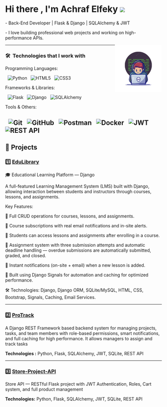 


<h1>
  Hi there , I'm Achraf Elfeky
  <img src="https://media.giphy.com/media/hvRJCLFzcasrR4ia7z/giphy.gif" width="28">
</h1>
<p>
  - Back-End Developer | Flask & Django | SQLAlchemy & JWT 
</p>
<p>
- I love building professional web projects and working on high-performance APIs.  
</p>

<img align="right" src="https://raw.githubusercontent.com/mohamedelkashef15/mohamedelkashef15/main/github-profile.png" width="30%">

---
### 🛠 &nbsp;Technologies that I work with

 Programming Languages: 

&nbsp; ![Python](https://img.shields.io/badge/-Python-3776AB?style=flat&logo=python&logoColor=white) &nbsp;
![HTML5](https://img.shields.io/badge/-HTML5-E34F26?style=flat&logo=html5&logoColor=white) &nbsp;
![CSS3](https://img.shields.io/badge/-CSS3-1572B6?style=flat&logo=css3&logoColor=white)

 Frameworks & Libraries: 
 
&nbsp; ![Flask](https://img.shields.io/badge/-Flask-000000?style=flat&logo=flask&logoColor=white) &nbsp;
![Django](https://img.shields.io/badge/-Django-092E20?style=flat&logo=django&logoColor=white) &nbsp;
![SQLAlchemy](https://img.shields.io/badge/-SQLAlchemy-FF0000?style=flat&logo=sqlalchemy&logoColor=white)

 Tools & Others:  

&nbsp; ![Git](https://img.shields.io/badge/-Git-F05032?style=flat&logo=git&logoColor=white) &nbsp;
![GitHub](https://img.shields.io/badge/-GitHub-181717?style=flat&logo=github&logoColor=white) &nbsp;
![Postman](https://img.shields.io/badge/-Postman-FF6C37?style=flat&logo=postman&logoColor=white) &nbsp;
![Docker](https://img.shields.io/badge/-Docker-2496ED?style=flat&logo=docker&logoColor=white) &nbsp;
![JWT](https://img.shields.io/badge/-JWT-000000?style=flat) &nbsp;
![REST API](https://img.shields.io/badge/-REST_API-000000?style=flat)
----------------------------------------------------------------------------------

## 📂 Projects

### 1️⃣ [EduLibrary](https://github.com/achrafelfeky/EduLibrary)  
🎓 Educational Learning Platform — Django

A full-featured Learning Management System (LMS) built with Django, allowing interaction between students and instructors through courses, lessons, and assignments.

Key Features:

🔹 Full CRUD operations for courses, lessons, and assignments.

🔹 Course subscriptions with real email notifications and in-site alerts.

🔹 Students can access lessons and assignments after enrolling in a course.

🔹 Assignment system with three submission attempts and automatic deadline handling — overdue submissions are automatically submitted, graded, and closed.

🔹 Instant notifications (on-site + email) when a new lesson is added.

🔹 Built using Django Signals for automation and caching for optimized performance.

🛠️ Technologies: Django, Django ORM, SQLite/MySQL, HTML, CSS, Bootstrap, Signals, Caching, Email Services.



--------------------------------------------------------------------------------
### 2️⃣ [ProTrack](https://github.com/achrafelfeky/ProTrack)  
A Django REST Framework based backend system for managing projects, tasks, and team members with role-based permissions, smart notifications, and full caching for high performance. It allows managers to assign and track tasks

**Technologies :** Python, Flask, SQLAlchemy, JWT, SQLite, REST API



--------------------------------------------------------------------------------------------

### 3️⃣ [Store-Project-API](https://github.com/achrafelfeky/Store-Project-API)  
Store API — RESTful Flask project with JWT Authentication, Roles, Cart system, and full product management

**Technologies:** Python, Flask, SQLAlchemy, JWT, SQLite, REST API




